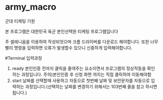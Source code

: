 # army_macro
군대 티케팅 기원

본 프로그램은 대한민국 육군 본인선택원 티케팅 프로그램입니다

주 셀레니움을 이용하여 작성되엇으며 크롬 드라이버를 다운로드 해야합니다.
또한 너무 빨리 명령을 입력하면 오류가 발생할수 있으니 신중하게 입력해야합니다.

#Terminal 입력과정
1. ready 
  본인인증 전까지 클릭을 줄여주는 요소이면서 프로그램의 정상작동을 확인 하는 과정입니다. 
  주의)본인인증 후 신청 화면 까지는 직접 클릭하여 이동해야함
2. start
  날짜를 선택할때 사용하고 자동으로 첫번째 날짜 및 보안문자를 자동으로 입력하는 과정입니다.(선택하는 날짜를 변경하기 위해서는 103번째 줄을 참고 하시면 됩니다.)
  
